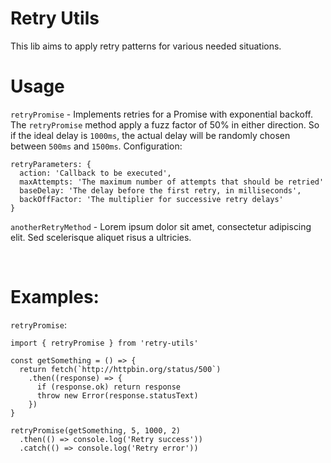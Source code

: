# Retry Utils

This lib aims to apply retry patterns for various needed situations.

# Usage

`retryPromise` - Implements retries for a Promise with exponential backoff. The `retryPromise` method apply a fuzz factor of 50% in either direction. So if the ideal delay is `1000ms`, the actual delay will be randomly chosen between `500ms` and `1500ms`. Configuration:

  ```
  retryParameters: {
    action: 'Callback to be executed',
    maxAttempts: 'The maximum number of attempts that should be retried'
    baseDelay: 'The delay before the first retry, in milliseconds',
    backOffFactor: 'The multiplier for successive retry delays'
  }
  ```

`anotherRetryMethod` - Lorem ipsum dolor sit amet, consectetur adipiscing elit. Sed scelerisque aliquet risus a ultricies.

<br>

# Examples:

`retryPromise`:

```
import { retryPromise } from 'retry-utils'

const getSomething = () => {
  return fetch(`http://httpbin.org/status/500`)
    .then((response) => {
      if (response.ok) return response
      throw new Error(response.statusText)
    })
}

retryPromise(getSomething, 5, 1000, 2)
  .then(() => console.log('Retry success'))
  .catch(() => console.log('Retry error'))

```